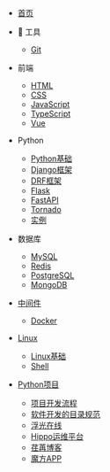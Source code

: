 * [<span class="iconfont icon-icon_fabu"></span> 首页](/README.md)

* 🔨 工具

  + [Git](docs/工具/README.md?id=Git)

* 前端

  + [HTML](/docs/前端/README.md?id=HTML)
  + [CSS](/docs/前端/README.md?id=CSS)
  + [JavaScript](/docs/前端/README.md?id=JavaScript)
  + [TypeScript](/docs/前端/README.md?id=TypeScript)
  + [Vue](/docs/前端/README.md?id=Vue)

* Python

  + [Python基础](/docs/Python/README.md?id=Python)
  + [Django框架](/docs/Python/README.md?id=Django框架)
  + [DRF框架](/docs/Python/README.md?id=DRF框架)
  + [Flask](/docs/Python/README.md?id=Flask)
  + [FastAPI](/docs/Python/README.md?id=FastAPI)
  + [Tornado](/docs/Python/README.md?id=Tornado)
  + [实例](/docs/Python/README.md?id=实例)

* 数据库

  + [MySQL](/docs/数据库/README.md?id=MySQL)
  + [Redis](/docs/数据库/README.md?id=Redis)
  + [PostgreSQL](/docs/数据库/README.md?id=PostgreSQL)
  + [MongoDB](/docs/数据库/README.md?id=MongoDB)

* [中间件](/docs/中间件/README.md)

  + [Docker](/docs/中间件/README.md?id=Docker)

* [Linux](/docs/Linux/README.md)

  + [Linux基础](/docs/Linux/README.md?id=Linux基础)
  + [Shell](/docs/Linux/README.md?id=Shell)

* [Python项目](/docs/项目/README.md)

  + [项目开发流程](/docs/项目/README.md?id=项目开发流程)
  + [软件开发的目录规范](/docs/项目/README.md?id=软件开发的目录规范)
  + [浮光在线](/docs/项目/README.md?id=浮光在线)
  + [Hippo运维平台](/docs/项目/README.md?id=Hippo运维平台)
  + [荏苒博客](/docs/项目/README.md?id=荏苒博客)
  + [魔方APP](/docs/项目/README.md?id=魔方APP)

<!-- - [<span class="iconfont icon-wodeguanzhu"></span> 关于本站](关于/) -->
<!-- - [⛷ 生信交流群](链接) -->
<!-- - [<span class="iconfont icon-csdn"></span> CSDN](链接) -->
